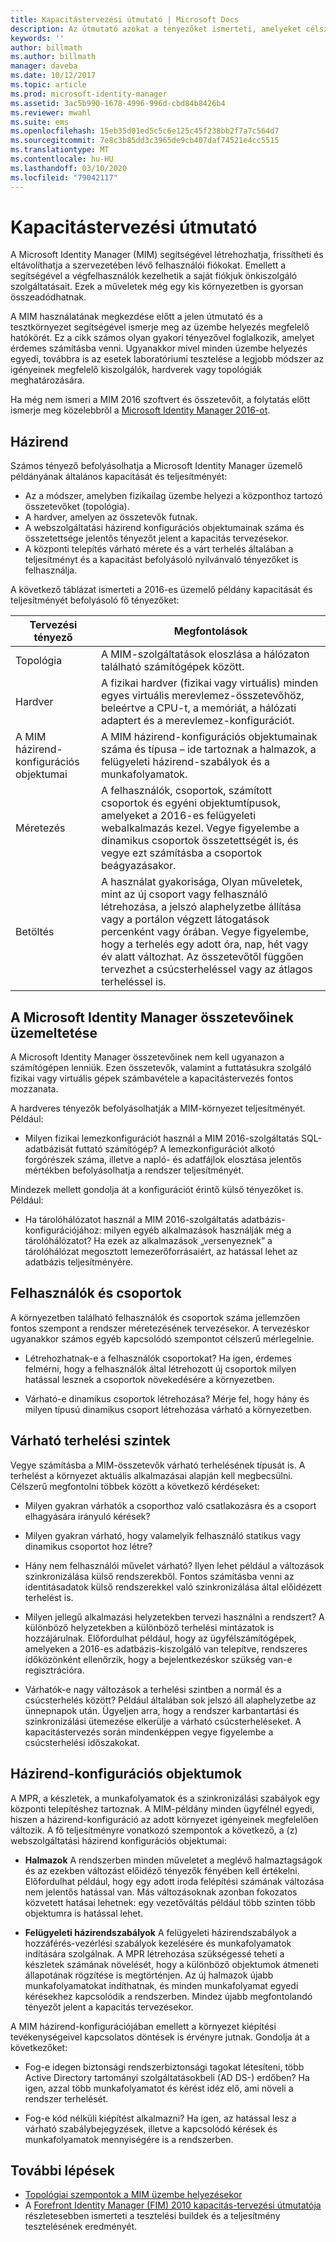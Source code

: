 ```yaml
---
title: Kapacitástervezési útmutató | Microsoft Docs
description: Az útmutató azokat a tényezőket ismerteti, amelyeket célszerű figyelembe venni a MIM 2016 üzembe helyezése előtt – ilyenek például a terhelésszintek és a szabályozási döntések.
keywords: ''
author: billmath
ms.author: billmath
manager: daveba
ms.date: 10/12/2017
ms.topic: article
ms.prod: microsoft-identity-manager
ms.assetid: 3ac5b990-1678-4996-996d-cbd84b8426b4
ms.reviewer: mwahl
ms.suite: ems
ms.openlocfilehash: 15eb35d01ed5c5c6e125c45f238bb2f7a7c564d7
ms.sourcegitcommit: 7e8c3b85dd3c3965de9cb407daf74521e4cc5515
ms.translationtype: MT
ms.contentlocale: hu-HU
ms.lasthandoff: 03/10/2020
ms.locfileid: "79042117"
---
```

# <a name="capacity-planning-guide"></a>Kapacitástervezési útmutató

A Microsoft Identity Manager (MIM) segítségével létrehozhatja, frissítheti és eltávolíthatja a szervezetében lévő felhasználói fiókokat. Emellett a segítségével a végfelhasználók kezelhetik a saját fiókjuk önkiszolgáló szolgáltatásait. Ezek a műveletek még egy kis környezetben is gyorsan összeadódhatnak.

A MIM használatának megkezdése előtt a jelen útmutató és a tesztkörnyezet segítségével ismerje meg az üzembe helyezés megfelelő hatókörét. Ez a cikk számos olyan gyakori tényezővel foglalkozik, amelyet érdemes számításba venni. Ugyanakkor mivel minden üzembe helyezés egyedi, továbbra is az esetek laboratóriumi tesztelése a legjobb módszer az igényeinek megfelelő kiszolgálók, hardverek vagy topológiák meghatározására.

Ha még nem ismeri a MIM 2016 szoftvert és összetevőit, a folytatás előtt ismerje meg közelebbről a [Microsoft Identity Manager 2016-ot](microsoft-identity-manager-2016.md).

## <a name="overview"></a>Házirend

Számos tényező befolyásolhatja a Microsoft Identity Manager üzemelő példányának általános kapacitását és teljesítményét:

- Az a módszer, amelyben fizikailag üzembe helyezi a központhoz tartozó összetevőket (topológia).
- A hardver, amelyen az összetevők futnak.
- A webszolgáltatási házirend konfigurációs objektumainak száma és összetettsége jelentős tényezőt jelent a kapacitás tervezésekor.
- A központi telepítés várható mérete és a várt terhelés általában a teljesítményt és a kapacitást befolyásoló nyilvánvaló tényezőket is felhasználja.

A következő táblázat ismerteti a 2016-es üzemelő példány kapacitását és teljesítményét befolyásoló fő tényezőket:

| Tervezési tényező | Megfontolások |
| ------------- | -------------- |
| Topológia | A MIM-szolgáltatások eloszlása a hálózaton található számítógépek között. |
| Hardver | A fizikai hardver (fizikai vagy virtuális) minden egyes virtuális merevlemez-összetevőhöz, beleértve a CPU-t, a memóriát, a hálózati adaptert és a merevlemez-konfigurációt. |
| A MIM házirend-konfigurációs objektumai | A MIM házirend-konfigurációs objektumainak száma és típusa – ide tartoznak a halmazok, a felügyeleti házirend-szabályok és a munkafolyamatok. |
| Méretezés | A felhasználók, csoportok, számított csoportok és egyéni objektumtípusok, amelyeket a 2016-es felügyeleti webalkalmazás kezel. Vegye figyelembe a dinamikus csoportok összetettségét is, és vegye ezt számításba a csoportok beágyazásakor. |
| Betöltés | A használat gyakorisága, Olyan műveletek, mint az új csoport vagy felhasználó létrehozása, a jelszó alaphelyzetbe állítása vagy a portálon végzett látogatások percenként vagy órában. Vegye figyelembe, hogy a terhelés egy adott óra, nap, hét vagy év alatt változhat. Az összetevőtől függően tervezhet a csúcsterheléssel vagy az átlagos terheléssel is. |

## <a name="hosting-microsoft-identity-manager-components"></a>A Microsoft Identity Manager összetevőinek üzemeltetése

A Microsoft Identity Manager összetevőinek nem kell ugyanazon a számítógépen lenniük. Ezen összetevők, valamint a futtatásukra szolgáló fizikai vagy virtuális gépek számbavétele a kapacitástervezés fontos mozzanata.

A hardveres tényezők befolyásolhatják a MIM-környezet teljesítményét. Például:

- Milyen fizikai lemezkonfigurációt használ a MIM 2016-szolgáltatás SQL-adatbázisát futtató számítógép? A lemezkonfigurációt alkotó forgórészek száma, illetve a napló- és adatfájlok elosztása jelentős mértékben befolyásolhatja a rendszer teljesítményét.

Mindezek mellett gondolja át a konfigurációt érintő külső tényezőket is. Például:

- Ha tárolóhálózatot használ a MIM 2016-szolgáltatás adatbázis-konfigurációjához: milyen egyéb alkalmazások használják még a tárolóhálózatot? Ha ezek az alkalmazások „versenyeznek” a tárolóhálózat megosztott lemezerőforrásaiért, az hatással lehet az adatbázis teljesítményére.

## <a name="users-and-groups"></a>Felhasználók és csoportok

A környezetben található felhasználók és csoportok száma jellemzően fontos szempont a rendszer méretezésének tervezésekor. A tervezéskor ugyanakkor számos egyéb kapcsolódó szempontot célszerű mérlegelnie.

- Létrehozhatnak-e a felhasználók csoportokat? Ha igen, érdemes felmérni, hogy a felhasználók által létrehozott új csoportok milyen hatással lesznek a csoportok növekedésére a környezetben.

- Várható-e dinamikus csoportok létrehozása? Mérje fel, hogy hány és milyen típusú dinamikus csoport létrehozása várható a környezetben.

## <a name="expected-load-levels"></a>Várható terhelési szintek

Vegye számításba a MIM-összetevők várható terhelésének típusát is. A terhelést a környezet aktuális alkalmazásai alapján kell megbecsülni. Célszerű megfontolni többek között a következő kérdéseket:

- Milyen gyakran várhatók a csoporthoz való csatlakozásra és a csoport elhagyására irányuló kérések?

- Milyen gyakran várható, hogy valamelyik felhasználó statikus vagy dinamikus csoportot hoz létre?

- Hány nem felhasználói művelet várható? Ilyen lehet például a változások szinkronizálása külső rendszerekből. Fontos számításba venni az identitásadatok külső rendszerekkel való szinkronizálása által előidézett terhelést is.

- Milyen jellegű alkalmazási helyzetekben tervezi használni a rendszert? A különböző helyzetekben a különböző terhelési mintázatok is hozzájárulnak. Előfordulhat például, hogy az ügyfélszámítógépek, amelyeken a 2016-es adatbázis-kiszolgáló van telepítve, rendszeres időközönként ellenőrzik, hogy a bejelentkezéskor szükség van-e regisztrációra.

- Várhatók-e nagy változások a terhelési szintben a normál és a csúcsterhelés között? Például általában sok jelszó áll alaphelyzetbe az ünnepnapok után. Ügyeljen arra, hogy a rendszer karbantartási és szinkronizálási ütemezése elkerülje a várható csúcsterheléseket. A kapacitástervezés során mindenképpen vegye figyelembe a csúcsterhelési időszakokat.

## <a name="policy-configuration-objects"></a>Házirend-konfigurációs objektumok

A MPR, a készletek, a munkafolyamatok és a szinkronizálási szabályok egy központi telepítéshez tartoznak. A MIM-példány minden ügyfélnél egyedi, hiszen a házirend-konfiguráció az adott környezet igényeinek megfelelően változik. A fő teljesítményre vonatkozó szempontok a következő, a (z) webszolgáltatási házirend konfigurációs objektumai:

- **Halmazok** A rendszerben minden műveletet a meglévő halmaztagságok és az ezekben változást előidéző tényezők fényében kell értékelni. Előfordulhat például, hogy egy adott iroda felépítési számának változása nem jelentős hatással van. Más változásoknak azonban fokozatos közvetett hatásai lehetnek: egy vezetőváltás például több szinten több objektumra is hatással lehet.

- **Felügyeleti házirendszabályok** A felügyeleti házirendszabályok a hozzáférés-vezérlési szabályok kezelésére és munkafolyamatok indítására szolgálnak. A MPR létrehozása szükségessé teheti a készletek számának növelését, hogy a különböző objektumok átmeneti állapotának rögzítése is megtörténjen. Az új halmazok újabb munkafolyamatokat indíthatnak, és minden munkafolyamat egyedi kérésekhez kapcsolódik a rendszerben. Mindez újabb megfontolandó tényezőt jelent a kapacitás tervezésekor.

A MIM házirend-konfigurációjában emellett a környezet kiépítési tevékenységeivel kapcsolatos döntések is érvényre jutnak. Gondolja át a következőket:

- Fog-e idegen biztonsági rendszerbiztonsági tagokat létesíteni, több Active Directory tartományi szolgáltatásokbeli (AD DS-) erdőben? Ha igen, azzal több munkafolyamatot és kérést idéz elő, ami növeli a rendszer terhelését.

- Fog-e kód nélküli kiépítést alkalmazni? Ha igen, az hatással lesz a várható szabálybejegyzések, illetve a kapcsolódó kérések és munkafolyamatok mennyiségére is a rendszerben.

## <a name="next-steps"></a>További lépések

- [Topológiai szempontok a MIM üzembe helyezésekor](topology-considerations.md)
- A [Forefront Identity Manager (FIM) 2010 kapacitás-tervezési útmutatója](https://www.microsoft.com/en-us/download/details.aspx?id=7437) részletesebben ismerteti a tesztelési buildek és a teljesítmény tesztelésének eredményét.
